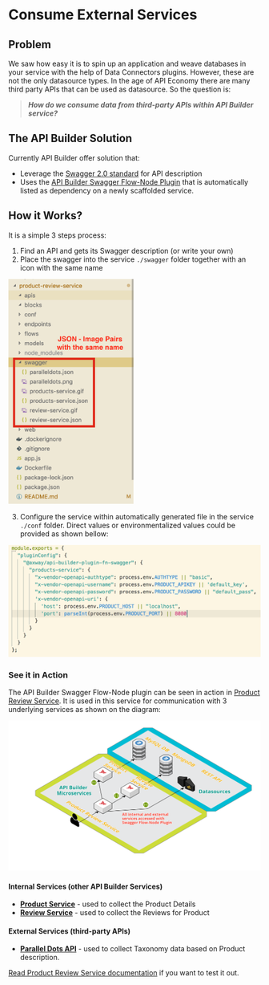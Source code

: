 # Consume External Services

## Problem
We saw how easy it is to spin up an application and weave databases in your service with the help of Data Connectors plugins. However, these are not the only datasource types. In the age of API Economy there are many third party APIs that can be used as datasource. So the question is:

>**_How do we consume data from third-party APIs within API Builder service?_**

## The API Builder Solution
Currently API Builder offer solution that:
* Leverage the [Swagger 2.0 standard](https://swagger.io/docs/specification/2-0/basic-structure/) for API description
* Uses the [API Builder Swagger Flow-Node Plugin](https://www.npmjs.com/package/@axway/api-builder-plugin-fn-swagger) that is automatically listed as dependency on a newly scaffolded service.

## How it Works?

It is a simple 3 steps process:
1. Find an API and gets its Swagger description (or write your own)
2. Place the swagger into the service `./swagger` folder together with an icon with the same name

<img src="../images/swagger-folder.png" width="250">

3. Configure the service within automatically generated file in the service `./conf` folder. Direct values or environmentalized values could be provided as shown bellow: 

![Service Config](../images/config-file.png)

### See it in Action 

The API Builder Swagger Flow-Node plugin can be seen in action in [Product Review Service](../project/product-review-service). It is used in this service for communication with 3 underlying services as shown on the diagram:

![Architecture](../images/product-review-service-architecture.png)

#### Internal Services (other API Builder Services)
* **[Product Service](../product-service)** - used to collect the Product Details
* **[Review Service](../review-service)** - used to collect the Reviews for Product

#### External Services (third-party APIs)
* **[Parallel Dots API](http://paralleldots.com)** - used to collect Taxonomy data based on Product description.


[Read Product Review Service documentation]((../project/product-review-service)) if you want to test it out.